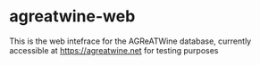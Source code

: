# agreatwine-web

This is the web intefrace for the AGReATWine database, currently accessible at https://agreatwine.net for testing purposes

